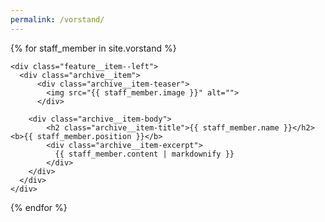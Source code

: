 ```yaml
---
permalink: /vorstand/
---
```


<div class="feature__wrapper">

{% for staff_member in site.vorstand %}

    <div class="feature__item--left">
      <div class="archive__item">
          <div class="archive__item-teaser">
            <img src="{{ staff_member.image }}" alt="">
          </div>

        <div class="archive__item-body">
            <h2 class="archive__item-title">{{ staff_member.name }}</h2><b>{{ staff_member.position }}</b>
            <div class="archive__item-excerpt">
              {{ staff_member.content | markdownify }}
            </div>
        </div>
      </div>
    </div>
  {% endfor %}

</div>
